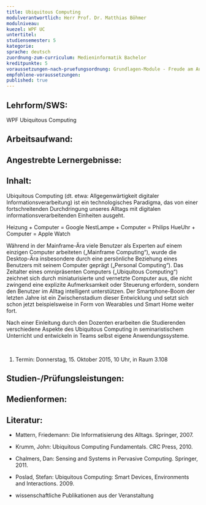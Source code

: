 ```yaml
---
title: Ubiquitous Computing
modulverantwortlich: Herr Prof. Dr. Matthias Böhmer
modulniveau:
kuezel: WPF UC
untertitel:
studiensemester: 5
kategorie:
sprache: deutsch
zuordnung-zum-curriculum: Medieninformatik Bachelor
kreditpunkte: 5
voraussetzungen-nach-pruefungsordnung: Grundlagen-Module - Freude am Ausprobieren neuer Technologien
empfohlene-voraussetzungen: 
published: true
---
```


## Lehrform/SWS:
WPF Ubiquitous Computing

## Arbeitsaufwand:

## Angestrebte Lernergebnisse:


## Inhalt:
Ubiquitous Computing (dt. etwa: Allgegenwärtigkeit digitaler Informationsverarbeitung) ist ein technologisches Paradigma, das von einer fortschreitenden Durchdringung unseres Alltags mit digitalen informationsverarbeitenden Einheiten ausgeht.  


Heizung + Computer = Google NestLampe + Computer = Philips HueUhr + Computer = Apple Watch  


Während in der Mainframe-Ära viele Benutzer als Experten auf einem einzigen Computer arbeiteten („Mainframe Computing“), wurde die Desktop-Ära insbesondere durch eine persönliche Beziehung eines Benutzers mit seinem Computer geprägt („Personal Computing“). Das Zeitalter eines omnipräsenten Computers („Ubiquitous Computing“) zeichnet sich durch miniaturisierte und vernetzte Computer aus, die nicht zwingend eine explizite Aufmerksamkeit oder Steuerung erfordern, sondern den Benutzer im Alltag intelligent unterstützen. Der Smartphone-Boom der letzten Jahre ist ein Zwischenstadium dieser Entwicklung und setzt sich schon jetzt beispielsweise in Form von Wearables und Smart Home weiter fort.  


Nach einer Einleitung durch den Dozenten erarbeiten die Studierenden verschiedene Aspekte des Ubiquitous Computing in seminaristischem Unterricht und entwickeln in Teams selbst eigene Anwendungssysteme.  


  


   


1. Termin: Donnerstag, 15. Oktober 2015, 10 Uhr, in Raum 3.108

## Studien-/Prüfungsleistungen:


## Medienformen:


## Literatur:
- Mattern, Friedemann: Die Informatisierung des Alltags. Springer, 2007.

- Krumm, John: Ubiquitous Computing Fundamentals. CRC Press, 2010.

- Chalmers, Dan: Sensing and Systems in Pervasive Computing. Springer, 2011.

- Poslad, Stefan: Ubiquitous Computing: Smart Devices, Environments and Interactions. 2009.

- wissenschaftliche Publikationen aus der Veranstaltung

